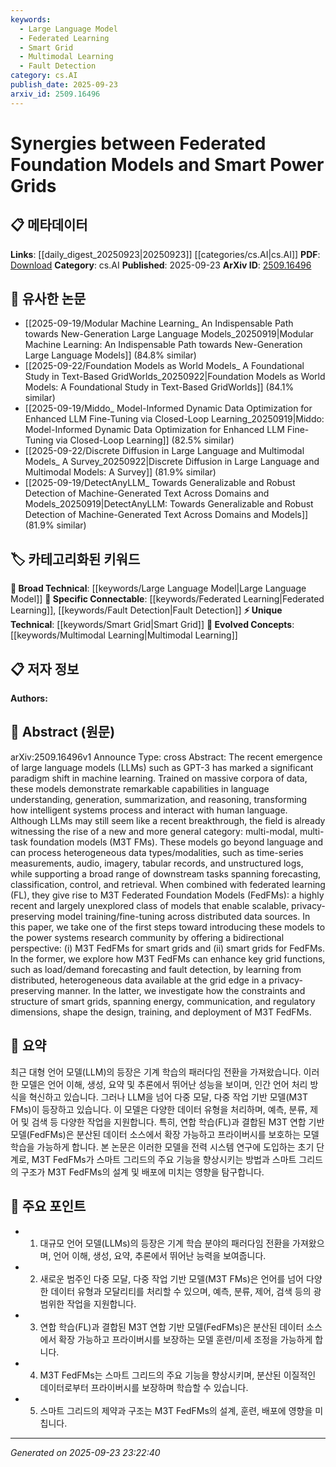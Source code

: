 ```yaml
---
keywords:
  - Large Language Model
  - Federated Learning
  - Smart Grid
  - Multimodal Learning
  - Fault Detection
category: cs.AI
publish_date: 2025-09-23
arxiv_id: 2509.16496
---
```


<!-- KEYWORD_LINKING_METADATA:
{
  "processed_timestamp": "2025-09-23T23:22:40.099957",
  "vocabulary_version": "1.0",
  "selected_keywords": [
    "Large Language Model",
    "Federated Learning",
    "Smart Grid",
    "Multimodal Learning",
    "Fault Detection"
  ],
  "rejected_keywords": [],
  "similarity_scores": {
    "Large Language Model": 0.85,
    "Federated Learning": 0.8,
    "Smart Grid": 0.78,
    "Multimodal Learning": 0.82,
    "Fault Detection": 0.77
  },
  "extraction_method": "AI_prompt_based",
  "budget_applied": true,
  "candidates_json": {
    "candidates": [
      {
        "surface": "Large Language Models",
        "canonical": "Large Language Model",
        "aliases": [
          "LLM",
          "GPT-3"
        ],
        "category": "broad_technical",
        "rationale": "Large Language Models are foundational to understanding the evolution of machine learning paradigms.",
        "novelty_score": 0.45,
        "connectivity_score": 0.9,
        "specificity_score": 0.6,
        "link_intent_score": 0.85
      },
      {
        "surface": "Federated Learning",
        "canonical": "Federated Learning",
        "aliases": [
          "FL"
        ],
        "category": "specific_connectable",
        "rationale": "Federated Learning is crucial for privacy-preserving model training across distributed data sources.",
        "novelty_score": 0.55,
        "connectivity_score": 0.88,
        "specificity_score": 0.7,
        "link_intent_score": 0.8
      },
      {
        "surface": "Smart Grids",
        "canonical": "Smart Grid",
        "aliases": [
          "Intelligent Grid"
        ],
        "category": "unique_technical",
        "rationale": "Smart Grids represent a key application area for M3T Federated Foundation Models.",
        "novelty_score": 0.65,
        "connectivity_score": 0.75,
        "specificity_score": 0.85,
        "link_intent_score": 0.78
      },
      {
        "surface": "Multi-modal, Multi-task Foundation Models",
        "canonical": "Multimodal Learning",
        "aliases": [
          "M3T FM",
          "Multimodal Foundation Models"
        ],
        "category": "evolved_concepts",
        "rationale": "These models exemplify the integration of multiple data types for diverse tasks.",
        "novelty_score": 0.7,
        "connectivity_score": 0.82,
        "specificity_score": 0.8,
        "link_intent_score": 0.82
      },
      {
        "surface": "Fault Detection",
        "canonical": "Fault Detection",
        "aliases": [
          "Anomaly Detection"
        ],
        "category": "specific_connectable",
        "rationale": "Fault Detection is a critical function enhanced by M3T FedFMs in smart grids.",
        "novelty_score": 0.6,
        "connectivity_score": 0.78,
        "specificity_score": 0.75,
        "link_intent_score": 0.77
      }
    ],
    "ban_list_suggestions": [
      "method",
      "experiment",
      "performance"
    ]
  },
  "decisions": [
    {
      "candidate_surface": "Large Language Models",
      "resolved_canonical": "Large Language Model",
      "decision": "linked",
      "scores": {
        "novelty": 0.45,
        "connectivity": 0.9,
        "specificity": 0.6,
        "link_intent": 0.85
      }
    },
    {
      "candidate_surface": "Federated Learning",
      "resolved_canonical": "Federated Learning",
      "decision": "linked",
      "scores": {
        "novelty": 0.55,
        "connectivity": 0.88,
        "specificity": 0.7,
        "link_intent": 0.8
      }
    },
    {
      "candidate_surface": "Smart Grids",
      "resolved_canonical": "Smart Grid",
      "decision": "linked",
      "scores": {
        "novelty": 0.65,
        "connectivity": 0.75,
        "specificity": 0.85,
        "link_intent": 0.78
      }
    },
    {
      "candidate_surface": "Multi-modal, Multi-task Foundation Models",
      "resolved_canonical": "Multimodal Learning",
      "decision": "linked",
      "scores": {
        "novelty": 0.7,
        "connectivity": 0.82,
        "specificity": 0.8,
        "link_intent": 0.82
      }
    },
    {
      "candidate_surface": "Fault Detection",
      "resolved_canonical": "Fault Detection",
      "decision": "linked",
      "scores": {
        "novelty": 0.6,
        "connectivity": 0.78,
        "specificity": 0.75,
        "link_intent": 0.77
      }
    }
  ]
}
-->

# Synergies between Federated Foundation Models and Smart Power Grids

## 📋 메타데이터

**Links**: [[daily_digest_20250923|20250923]] [[categories/cs.AI|cs.AI]]
**PDF**: [Download](https://arxiv.org/pdf/2509.16496.pdf)
**Category**: cs.AI
**Published**: 2025-09-23
**ArXiv ID**: [2509.16496](https://arxiv.org/abs/2509.16496)

## 🔗 유사한 논문
- [[2025-09-19/Modular Machine Learning_ An Indispensable Path towards New-Generation Large Language Models_20250919|Modular Machine Learning: An Indispensable Path towards New-Generation Large Language Models]] (84.8% similar)
- [[2025-09-22/Foundation Models as World Models_ A Foundational Study in Text-Based GridWorlds_20250922|Foundation Models as World Models: A Foundational Study in Text-Based GridWorlds]] (84.1% similar)
- [[2025-09-19/Middo_ Model-Informed Dynamic Data Optimization for Enhanced LLM Fine-Tuning via Closed-Loop Learning_20250919|Middo: Model-Informed Dynamic Data Optimization for Enhanced LLM Fine-Tuning via Closed-Loop Learning]] (82.5% similar)
- [[2025-09-22/Discrete Diffusion in Large Language and Multimodal Models_ A Survey_20250922|Discrete Diffusion in Large Language and Multimodal Models: A Survey]] (81.9% similar)
- [[2025-09-19/DetectAnyLLM_ Towards Generalizable and Robust Detection of Machine-Generated Text Across Domains and Models_20250919|DetectAnyLLM: Towards Generalizable and Robust Detection of Machine-Generated Text Across Domains and Models]] (81.9% similar)

## 🏷️ 카테고리화된 키워드
**🧠 Broad Technical**: [[keywords/Large Language Model|Large Language Model]]
**🔗 Specific Connectable**: [[keywords/Federated Learning|Federated Learning]], [[keywords/Fault Detection|Fault Detection]]
**⚡ Unique Technical**: [[keywords/Smart Grid|Smart Grid]]
**🚀 Evolved Concepts**: [[keywords/Multimodal Learning|Multimodal Learning]]

## 📋 저자 정보

**Authors:** 

## 📄 Abstract (원문)

arXiv:2509.16496v1 Announce Type: cross 
Abstract: The recent emergence of large language models (LLMs) such as GPT-3 has marked a significant paradigm shift in machine learning. Trained on massive corpora of data, these models demonstrate remarkable capabilities in language understanding, generation, summarization, and reasoning, transforming how intelligent systems process and interact with human language. Although LLMs may still seem like a recent breakthrough, the field is already witnessing the rise of a new and more general category: multi-modal, multi-task foundation models (M3T FMs). These models go beyond language and can process heterogeneous data types/modalities, such as time-series measurements, audio, imagery, tabular records, and unstructured logs, while supporting a broad range of downstream tasks spanning forecasting, classification, control, and retrieval. When combined with federated learning (FL), they give rise to M3T Federated Foundation Models (FedFMs): a highly recent and largely unexplored class of models that enable scalable, privacy-preserving model training/fine-tuning across distributed data sources. In this paper, we take one of the first steps toward introducing these models to the power systems research community by offering a bidirectional perspective: (i) M3T FedFMs for smart grids and (ii) smart grids for FedFMs. In the former, we explore how M3T FedFMs can enhance key grid functions, such as load/demand forecasting and fault detection, by learning from distributed, heterogeneous data available at the grid edge in a privacy-preserving manner. In the latter, we investigate how the constraints and structure of smart grids, spanning energy, communication, and regulatory dimensions, shape the design, training, and deployment of M3T FedFMs.

## 📝 요약

최근 대형 언어 모델(LLM)의 등장은 기계 학습의 패러다임 전환을 가져왔습니다. 이러한 모델은 언어 이해, 생성, 요약 및 추론에서 뛰어난 성능을 보이며, 인간 언어 처리 방식을 혁신하고 있습니다. 그러나 LLM을 넘어 다중 모달, 다중 작업 기반 모델(M3T FMs)이 등장하고 있습니다. 이 모델은 다양한 데이터 유형을 처리하며, 예측, 분류, 제어 및 검색 등 다양한 작업을 지원합니다. 특히, 연합 학습(FL)과 결합된 M3T 연합 기반 모델(FedFMs)은 분산된 데이터 소스에서 확장 가능하고 프라이버시를 보호하는 모델 학습을 가능하게 합니다. 본 논문은 이러한 모델을 전력 시스템 연구에 도입하는 초기 단계로, M3T FedFMs가 스마트 그리드의 주요 기능을 향상시키는 방법과 스마트 그리드의 구조가 M3T FedFMs의 설계 및 배포에 미치는 영향을 탐구합니다.

## 🎯 주요 포인트

- 1. 대규모 언어 모델(LLMs)의 등장은 기계 학습 분야의 패러다임 전환을 가져왔으며, 언어 이해, 생성, 요약, 추론에서 뛰어난 능력을 보여줍니다.
- 2. 새로운 범주인 다중 모달, 다중 작업 기반 모델(M3T FMs)은 언어를 넘어 다양한 데이터 유형과 모달리티를 처리할 수 있으며, 예측, 분류, 제어, 검색 등의 광범위한 작업을 지원합니다.
- 3. 연합 학습(FL)과 결합된 M3T 연합 기반 모델(FedFMs)은 분산된 데이터 소스에서 확장 가능하고 프라이버시를 보장하는 모델 훈련/미세 조정을 가능하게 합니다.
- 4. M3T FedFMs는 스마트 그리드의 주요 기능을 향상시키며, 분산된 이질적인 데이터로부터 프라이버시를 보장하며 학습할 수 있습니다.
- 5. 스마트 그리드의 제약과 구조는 M3T FedFMs의 설계, 훈련, 배포에 영향을 미칩니다.


---

*Generated on 2025-09-23 23:22:40*